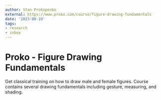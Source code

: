 ```yaml
---
author: Stan Prokopenko
external: https://www.proko.com/course/figure-drawing-fundamentals
date: '2023-08-19'
tags:
- research
- inbox
---
```


# Proko - Figure Drawing Fundamentals

Get classical training on how to draw male and female figures. Course contains several drawing fundamentals including gesture, measuring, and shading.
